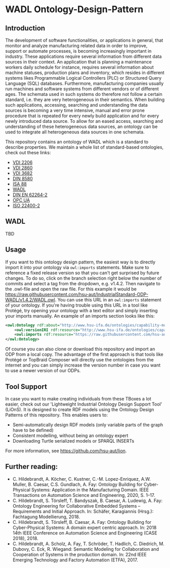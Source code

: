 # WADL Ontology-Design-Pattern

## Introduction

The development of software functionalities, or applications in general, that monitor and analyze manufacturing related data in order to improve, support or automate processes, is becoming increasingly important in industry. These applications require several information from different data sources in their context. An application that is planning a maintenance workers daily schedule for instance, requires several information about machine statuses, production plans and inventory, which resides in different systems likes Programmable Logical Controllers (PLC) or Structured Query Language (SQL) databases. Furthermore, manufacturing companies usually run machines and software systems from different vendors or of different ages. The schemata used in such systems do therefore not follow a certain standard, i.e. they are very heterogeneous in their semantics. When building such applications, accessing, searching and understanding the data sources is becoming a very time intensive, manual and error prone procedure that is repeated for every newly build application and for every newly introduced data source. To allow for an eased access, searching and understanding of these heterogeneous data sources, an ontology can be used to integrate all heterogeneous data sources in one schemata. 

This repository contains an ontology of WADL which is a standard to describe properties. We maintain a whole list of standard-based ontologies, check out these links:
 - [VDI 2206](https://github.com/hsu-aut/IndustrialStandard-ODP-VDI2206)
 - [VDI 2860](https://github.com/hsu-aut/IndustrialStandard-ODP-VDI2860)
 - [VDI 3682](https://github.com/hsu-aut/IndustrialStandard-ODP-VDI3682)
 - [DIN 8580](https://github.com/hsu-aut/IndustrialStandard-ODP-DIN8580)
 - [ISA 88](https://github.com/hsu-aut/IndustrialStandard-ODP-ISA88)
 - [WADL](https://github.com/hsu-aut/IndustrialStandard-ODP-WADL)
 - [DIN EN 62264-2](https://github.com/hsu-aut/IndustrialStandard-ODP-DINEN62264-2)
 - [OPC UA](https://github.com/hsu-aut/IndustrialStandard-ODP-OPC-UA)
 - [ISO 22400-2](https://github.com/hsu-aut/IndustrialStandard-ODP-ISO22400-2)


## WADL

TBD

## Usage
If you want to this ontology design pattern, the easiest way is to directly import it into your ontology via `owl:imports` statements. Make sure to reference a fixed release version so that you can't get surprised by future changes. To do so, click on the branch selection right below the number of commits and select a tag from the dropdown, e.g. v1.4.2. Then navigate to the .owl-file and open the raw file. For this example it would be https://raw.githubusercontent.com/hsu-aut/IndustrialStandard-ODP-WADL/v1.4.2/WADL.owl. You can use this URL in an `owl:imports` statement of your ontology. If you're having trouble using this URL in a tool like Protégé, try opening your ontology with a text editor and simply inserting your imports manually.
An example of an imports section looks like this:

```xml
<owl:Ontology rdf:about="http://www.hsu-ifa.de/ontologies/capability-model#">
    <owl:versionIRI rdf:resource="http://www.hsu-ifa.de/ontologies/capability-model/1.0.0#"/>
    <owl:imports rdf:resource="https://raw.githubusercontent.com/hsu-aut/IndustrialStandard-ODP-WADL/v1.4.2/WADL.owl"/>
</owl:Ontology>
```
Of course you can also clone or download this repository and import an ODP from a local copy. The advantage of the first approach is that tools like Protégé or TopBraid Composer will directly use the ontologies from the internet and you can simply increase the version number in case you want to use a newer version of our ODPs.

## Tool Support
In case you want to make creating individuals from these TBoxes a lot easier, check out our 'Lightweight Industrial Ontology Design Support Tool' (LiOnS). It is designed to create RDF models using the Ontology Design Patterns of this repository. This enables users to:
- Semi-automatically design RDF models (only variable parts of the graph have to be defined)
- Consistent modelling, without being an ontology expert
- Downloading Turtle serialized models or SPARQL INSERTs

For more information, see https://github.com/hsu-aut/lion.

## Further reading:
- C. Hildebrandt, A. Köcher, C. Kustner, C.-M. Lopez-Enriquez, A.W. Muller, B. Caesar, C.S. Gundlach, A. Fay: Ontology Building for Cyber-Physical Systems: Application in the Manufacturing Domain. IEEE Transactions on Automation Science and Engineering, 2020, S. 1–17.
-  C. Hildebrandt, S. Törsleff, T. Bandyszak, B. Caesar, A. Ludewig, A. Fay: Ontology Engineering for Collaborative Embedded Systems – Requirements and Initial Approach. In: Schäfer, Karagiannis (Hrsg.): Fachtagung Modellierung, 2018.
- C. Hildebrandt, S. Törsleff, B. Caesar, A. Fay: Ontology Building for Cyber-Physical Systems: A domain expert centric approach. In: 2018 14th IEEE Conference on Automation Science and Engineering (CASE 2018), 2018.
- C. Hildebrandt, A. Scholz, A. Fay, T. Schröder, T. Hadlich, C. Diedrich, M. Dubovy, C. Eck, R. Wiegand: Semantic Modeling for Collaboration and Cooperation of Systems in the production domain. In: 22nd IEEE Emerging Technology and Factory Automation (ETFA), 2017.
